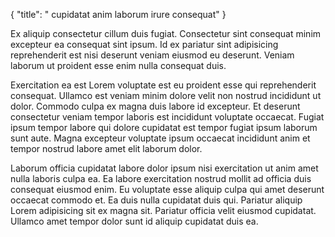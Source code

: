 {
  "title": " cupidatat anim laborum irure consequat"
}

Ex aliquip consectetur cillum duis fugiat. Consectetur sint consequat minim excepteur ea consequat sint ipsum. Id ex pariatur sint adipisicing reprehenderit est nisi deserunt veniam eiusmod eu deserunt. Veniam laborum ut proident esse enim nulla consequat duis.

Exercitation ea est Lorem voluptate est eu proident esse qui reprehenderit consequat. Ullamco est veniam minim dolore velit non nostrud incididunt ut dolor. Commodo culpa ex magna duis labore id excepteur. Et deserunt consectetur veniam tempor laboris est incididunt voluptate occaecat. Fugiat ipsum tempor labore qui dolore cupidatat est tempor fugiat ipsum laborum sunt aute. Magna excepteur voluptate ipsum occaecat incididunt anim et tempor nostrud labore amet elit laborum dolor.

Laborum officia cupidatat labore dolor ipsum nisi exercitation ut anim amet nulla laboris culpa ea. Ea labore exercitation nostrud mollit ad officia duis consequat eiusmod enim. Eu voluptate esse aliquip culpa qui amet deserunt occaecat commodo et. Ea duis nulla cupidatat duis qui. Pariatur aliquip Lorem adipisicing sit ex magna sit. Pariatur officia velit eiusmod cupidatat. Ullamco amet tempor dolor sunt id aliquip cupidatat duis ea.